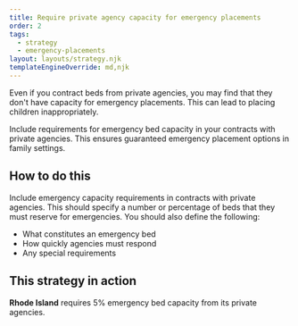 ```yaml
---
title: Require private agency capacity for emergency placements
order: 2
tags:
  - strategy
  - emergency-placements
layout: layouts/strategy.njk
templateEngineOverride: md,njk
---
```


Even if you contract beds from private agencies, you may find that they don't have capacity for emergency placements. This can lead to placing children inappropriately.

Include requirements for emergency bed capacity in your contracts with private agencies. This ensures guaranteed emergency placement options in family settings.

## How to do this

Include emergency capacity requirements in contracts with private agencies. This should specify a number or percentage of beds that they must reserve for emergencies. You should also define the following:

* What constitutes an emergency bed  
* How quickly agencies must respond  
* Any special requirements

## This strategy in action

**Rhode Island** requires 5% emergency bed capacity from its private agencies.